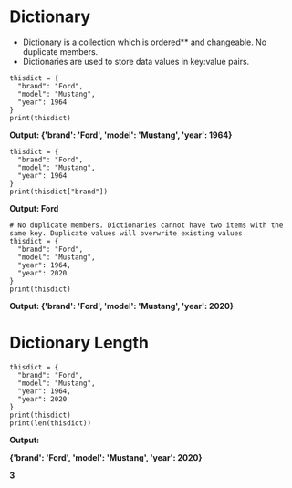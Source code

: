 # Dictionary
- Dictionary is a collection which is ordered** and changeable. No duplicate members.
- Dictionaries are used to store data values in key:value pairs.
```
thisdict = {
  "brand": "Ford",
  "model": "Mustang",
  "year": 1964
}
print(thisdict)
```
<b>Output: {'brand': 'Ford', 'model': 'Mustang', 'year': 1964}</b>
```
thisdict = {
  "brand": "Ford",
  "model": "Mustang",
  "year": 1964
}
print(thisdict["brand"])
```
<b>Output: Ford</b>
```
# No duplicate members. Dictionaries cannot have two items with the same key. Duplicate values will overwrite existing values
thisdict = {
  "brand": "Ford",
  "model": "Mustang",
  "year": 1964,
  "year": 2020
}
print(thisdict)
```
<b>Output: {'brand': 'Ford', 'model': 'Mustang', 'year': 2020}</b>

# Dictionary Length
```
thisdict = {
  "brand": "Ford",
  "model": "Mustang",
  "year": 1964,
  "year": 2020
}
print(thisdict)
print(len(thisdict))
```
<b>
Output:
<p>{'brand': 'Ford', 'model': 'Mustang', 'year': 2020}</p>
<p>3</p>
</b>
